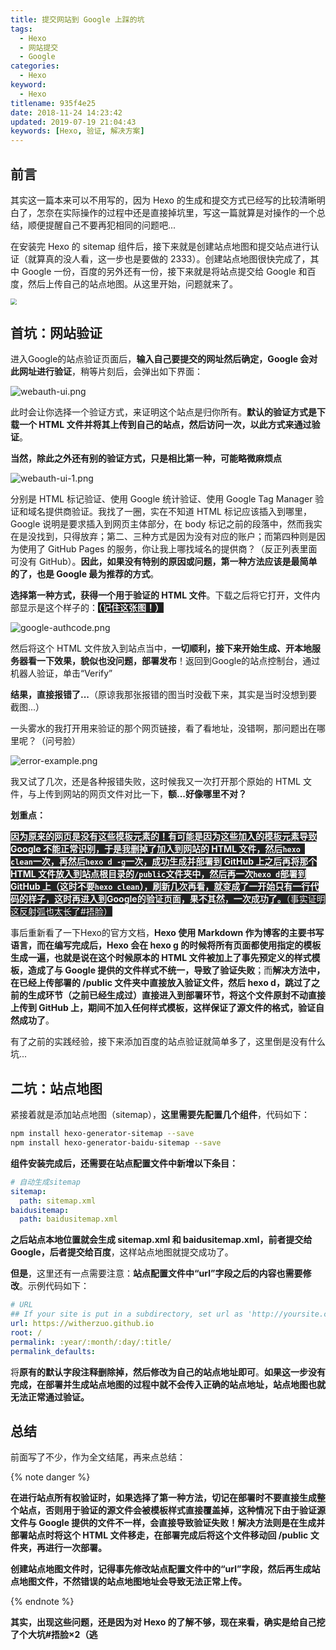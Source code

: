 ```yaml
---
title: 提交网站到 Google 上踩的坑
tags:
  - Hexo
  - 网站提交
  - Google
categories:
  - Hexo
keyword:
  - Hexo
titlename: 935f4e25
date: 2018-11-24 14:23:42
updated: 2019-07-19 21:04:43
keywords: [Hexo, 验证, 解决方案]
---
```

## 前言

其实这一篇本来可以不用写的，因为 Hexo 的生成和提交方式已经写的比较清晰明白了，怎奈在实际操作的过程中还是直接掉坑里，写这一篇就算是对操作的一个总结，顺便提醒自己不要再犯相同的问题吧...  

在安装完 Hexo 的 sitemap 组件后，接下来就是创建站点地图和提交站点进行认证（就算真的没人看，这一步也是要做的 2333）。创建站点地图很快完成了，其中 Google 一份，百度的另外还有一份，接下来就是将站点提交给 Google 和百度，然后上传自己的站点地图。从这里开始，问题就来了。  <!--more-->  

<img src="https://i.loli.net/2018/11/24/5bf91d188e582.png" style="zoom:60%" />

## 首坑：网站验证

进入Google的站点验证页面后，**输入自己要提交的网址然后确定，Google 会对此网址进行验证**，稍等片刻后，会弹出如下界面：  

![webauth-ui.png](https://i.loli.net/2018/11/24/5bf8f68424c32.png "示意图")

此时会让你选择一个验证方式，来证明这个站点是归你所有。**默认的验证方式是下载一个 HTML 文件并将其上传到自己的站点，然后访问一次，以此方式来通过验证**。  

**当然，除此之外还有别的验证方式，只是相比第一种，可能略微麻烦点**  

![webauth-ui-1.png](https://i.loli.net/2018/11/24/5bf8f78bace64.png "...")

分别是 HTML 标记验证、使用 Google 统计验证、使用 Google Tag Manager 验证和域名提供商验证。我找了一圈，实在不知道 HTML 标记应该插入到哪里，Google 说明是要求插入到网页主体部分，在 body 标记之前的段落中，然而我实在是没找到，只得放弃；第二、三种方式是因为没有对应的账户；而第四种则是因为使用了 GitHub Pages 的服务，你让我上哪找域名的提供商？（反正列表里面可没有 GitHub）。**因此，如果没有特别的原因或问题，第一种方法应该是最简单的了，也是 Google 最为推荐的方式**。  

**选择第一种方式，获得一个用于验证的 HTML 文件**。下载之后将它打开，文件内部显示是这个样子的：<span style="background:#222;color:white;">**（记住这张图！）**</span>  

![google-authcode.png](https://i.loli.net/2018/11/24/5bf90326355cd.png "你没看错，只有这一行代码")

然后将这个 HTML 文件放入到站点当中，**一切顺利，接下来开始生成、开本地服务器看一下效果，貌似也没问题，部署发布**！返回到Google的站点控制台，通过机器人验证，单击“Verify”  

**结果，直接报错了...**（原谅我那张报错的图当时没截下来，其实是当时没想到要截图...）  

一头雾水的我打开用来验证的那个网页链接，看了看地址，没错啊，那问题出在哪里呢？（问号脸）  

![error-example.png](https://i.loli.net/2018/11/24/5bf906e5e0229.png "错误截图")

我又试了几次，还是各种报错失败，这时候我又一次打开那个原始的 HTML 文件，与上传到网站的网页文件对比一下，**额...好像哪里不对？**  

**划重点：**

<span style="background:#222;color:white;">**因为原来的网页是没有这些模板元素的！有可能是因为这些加入的模板元素导致 Google 不能正常识别，于是我删掉了加入到网站的 HTML 文件，然后`hexo clean`一次，再然后`hexo d -g`一次，成功生成并部署到 GitHub 上之后再将那个 HTML 文件放入到站点根目录的`/public`文件夹中，然后再一次`hexo d`部署到 GitHub 上（这时不要`hexo clean`），刷新几次再看，就变成了一开始只有一行代码的样子，这时再进入到Google的验证页面，果不其然，一次成功了。**（事实证明这反射弧也太长了#捂脸）</span>  

事后重新看了一下Hexo的官方文档，**Hexo 使用 Markdown 作为博客的主要书写语言，而在编写完成后，Hexo 会在 hexo g 的时候将所有页面都使用指定的模板生成一遍，也就是说在这个时候原本的 HTML 文件被加上了事先预定义的样式模板，造成了与 Google 提供的文件样式不统一，导致了验证失败**；而**解决方法中，在已经上传部署的 /public 文件夹中直接放入验证文件，然后 hexo d，跳过了之前的生成环节（之前已经生成过）直接进入到部署环节，将这个文件原封不动直接上传到 GitHub 上，期间不加入任何样式模板，这样保证了源文件的格式，验证自然成功了**。  

有了之前的实践经验，接下来添加百度的站点验证就简单多了，这里倒是没有什么坑...  

## 二坑：站点地图

紧接着就是添加站点地图（sitemap），**这里需要先配置几个组件**，代码如下：  

```bash
npm install hexo-generator-sitemap --save
npm install hexo-generator-baidu-sitemap --save
```

**组件安装完成后，还需要在站点配置文件中新增以下条目：**  

```yaml
# 自动生成sitemap
sitemap: 
  path: sitemap.xml
baidusitemap:
  path: baidusitemap.xml 
```

**之后站点本地位置就会生成 sitemap.xml 和 baidusitemap.xml，前者提交给 Google，后者提交给百度**，这样站点地图就提交成功了。  

**但是**，这里还有一点需要注意：**站点配置文件中“url”字段之后的内容也需要修改**。示例代码如下：  

``` yaml
# URL
## If your site is put in a subdirectory, set url as 'http://yoursite.com/child' and root as '/child/'
url: https://witherzuo.github.io
root: /
permalink: :year/:month/:day/:title/
permalink_defaults:
```

将**原有的默认字段注释删除掉，然后修改为自己的站点地址即可**。**如果这一步没有完成，在部署并生成站点地图的过程中就不会传入正确的站点地址，站点地图也就无法正常通过验证。**  

## 总结

前面写了不少，作为全文结尾，再来点总结：  

{% note danger %}

**在进行站点所有权验证时，如果选择了第一种方法，切记在部署时不要直接生成整个站点，否则用于验证的源文件会被模板样式直接覆盖掉，这种情况下由于验证源文件与 Google 提供的文件不一样，会直接导致验证失败！解决方法则是在生成并部署站点时将这个 HTML 文件移走，在部署完成后将这个文件移动回 /public 文件夹，再进行一次部署。**  

**创建站点地图文件时，记得事先修改站点配置文件中的“url”字段，然后再生成站点地图文件，不然错误的站点地图地址会导致无法正常上传。**  

{% endnote %}

**其实，出现这些问题，还是因为对 Hexo 的了解不够，现在来看，确实是给自己挖了个大坑#捂脸×2（逃**  
